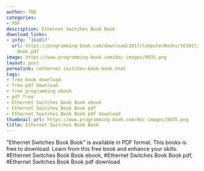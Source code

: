 ```yaml
---
author: TBD
categories:
- PDF
description: Ethernet Switches Book Book
download_links:
- info: '161017'
  url: https://programming-book.com/download/2017/ComputerBooks/161017/Ethernet Switches
    Book.pdf
image: https://www.programming-book.com/doc-images/9835.png
layout: post
permalink: /ethernet-switches-book-book.html
tags:
- free book download
- free pdf download
- free programming ebook
- pdf free
- Ethernet Switches Book Book ebook
- Ethernet Switches Book Book pdf
- Ethernet Switches Book Book pdf download
thumbnail_url: https://www.programming-book.com/doc-images/9835.png
title: Ethernet Switches Book Book
---
```


 
<div class="item-desc text-justify">
  "Ethernet Switches Book Book" is available in PDF format. This books is free to download. Learn from this free book and enhance your skills.
  <br>
  #Ethernet Switches Book Book ebook, #Ethernet Switches Book Book pdf, #Ethernet Switches Book Book pdf download
</div>